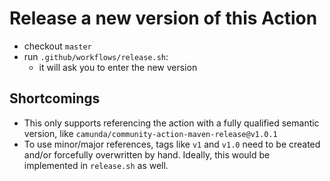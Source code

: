 # Release a new version of this Action

- checkout `master`
- run `.github/workflows/release.sh`:
  - it will ask you to enter the new version

## Shortcomings

- This only supports referencing the action with a fully qualified semantic version, like `camunda/community-action-maven-release@v1.0.1`
- To use minor/major references, tags like `v1` and `v1.0` need to be created and/or forcefully overwritten by hand. Ideally, this would be implemented in `release.sh` as well.
